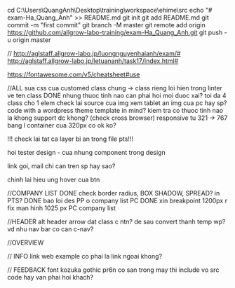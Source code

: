 cd C:\Users\QuangAnh\Desktop\training\workspace\ehime\src
echo "# exam-Ha_Quang_Anh" >> README.md
git init
git add README.md
git commit -m "first commit"
git branch -M master
git remote add origin https://github.com/allgrow-labo-training/exam-Ha_Quang_Anh.git
git push -u origin master

//
http://aglstaff.allgrow-labo.jp/luongnguyenhaianh/exam/#
http://aglstaff.allgrow-labo.jp/letuananh/task17/index.html#

https://fontawesome.com/v5/cheatsheet#use

//ALL
sua css cua customed class chung -> class rieng
loi hien trong linter ve ten class
DONE nhung thuoc tinh nao can phai hoi moi duoc xai?
toi da 4 class cho 1 elem
check lai source cua img xem tablet an img cua pc hay sp?
code with a wordpress theme template in mind?
kiem tra co thuoc tinh nao la khong support dc khong? (check cross browser)
responsive tu 321 -> 767 bang l container cua 320px co ok ko?

!!! check lai tat ca layer bi an trong file pts!!!

hoi tester design - cua nhung component trong design

link goi, mail chi can tren sp hay sao?

chinh lai hieu ung hover cua btn

//COMPANY LIST
DONE check border radius, BOX SHADOW, SPREAD? in PTS?
DONE bao loi des PP o company list PC
DONE xin breakpoint 1200px r fix man hinh 1025 px PC company list

//HEADER
alt header arrow
dat class c ntn? de sau convert thanh temp wp? vd nhu nav bar co can c-nav?

//OVERVIEW

// INFO
link web example co phai la link ngoai khong?

// FEEDBACK
font kozuka gothic pr6n co san trong may thi include vo src code hay van phai hoi khach?
